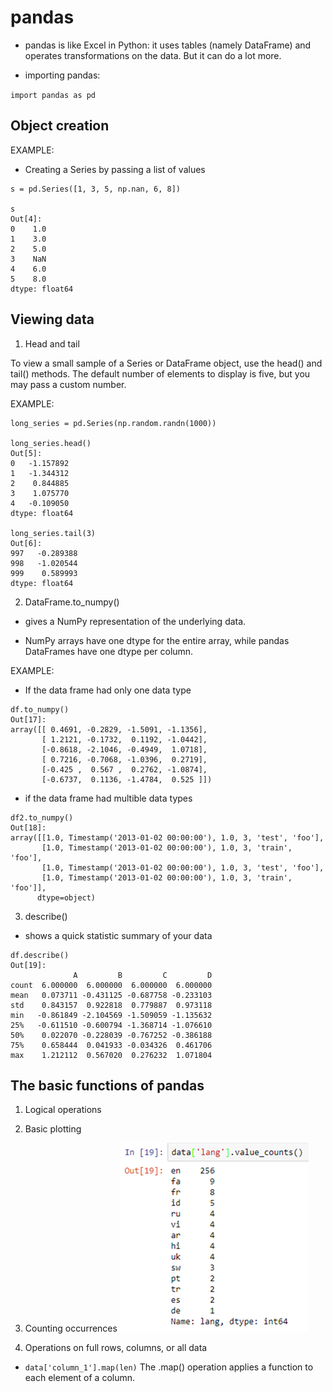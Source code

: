 # pandas

- pandas is like Excel in Python: it uses tables (namely DataFrame) and operates transformations on the data. But it can do a lot more.


- importing pandas:

`import pandas as pd`

## Object creation

EXAMPLE:
- Creating a Series by passing a list of values

```
s = pd.Series([1, 3, 5, np.nan, 6, 8])

s
Out[4]: 
0    1.0
1    3.0
2    5.0
3    NaN
4    6.0
5    8.0
dtype: float64
```

## Viewing data

1.  Head and tail

To view a small sample of a Series or DataFrame object, use the head() and tail() methods. The default number of elements to display is five, but you may pass a custom number.

EXAMPLE:
```
long_series = pd.Series(np.random.randn(1000))

long_series.head()
Out[5]: 
0   -1.157892
1   -1.344312
2    0.844885
3    1.075770
4   -0.109050
dtype: float64

long_series.tail(3)
Out[6]: 
997   -0.289388
998   -1.020544
999    0.589993
dtype: float64
```

2. DataFrame.to_numpy()

-  gives a NumPy representation of the underlying data. 

- NumPy arrays have one dtype for the entire array, while pandas DataFrames have one dtype per column. 

EXAMPLE:

- If the data frame had only one data type
```
df.to_numpy()
Out[17]: 
array([[ 0.4691, -0.2829, -1.5091, -1.1356],
       [ 1.2121, -0.1732,  0.1192, -1.0442],
       [-0.8618, -2.1046, -0.4949,  1.0718],
       [ 0.7216, -0.7068, -1.0396,  0.2719],
       [-0.425 ,  0.567 ,  0.2762, -1.0874],
       [-0.6737,  0.1136, -1.4784,  0.525 ]])
```

- if the data frame had multible data types

```
df2.to_numpy()
Out[18]: 
array([[1.0, Timestamp('2013-01-02 00:00:00'), 1.0, 3, 'test', 'foo'],
       [1.0, Timestamp('2013-01-02 00:00:00'), 1.0, 3, 'train', 'foo'],
       [1.0, Timestamp('2013-01-02 00:00:00'), 1.0, 3, 'test', 'foo'],
       [1.0, Timestamp('2013-01-02 00:00:00'), 1.0, 3, 'train', 'foo']],
      dtype=object)
```

3. describe()

- shows a quick statistic summary of your data

```
df.describe()
Out[19]: 
              A         B         C         D
count  6.000000  6.000000  6.000000  6.000000
mean   0.073711 -0.431125 -0.687758 -0.233103
std    0.843157  0.922818  0.779887  0.973118
min   -0.861849 -2.104569 -1.509059 -1.135632
25%   -0.611510 -0.600794 -1.368714 -1.076610
50%    0.022070 -0.228039 -0.767252 -0.386188
75%    0.658444  0.041933 -0.034326  0.461706
max    1.212112  0.567020  0.276232  1.071804
```

## The basic functions of pandas

1. Logical operations

2. Basic plotting

3. Counting occurrences
![counting occurance](./images/occurance.png)

4. Operations on full rows, columns, or all data

- `data['column_1'].map(len)` The .map() operation applies a function to each element of a column.



